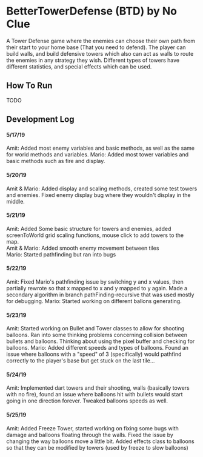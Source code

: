 # BetterTowerDefense (BTD) by No Clue
A Tower Defense game where the enemies can choose their own path from their start to your home base (That you need to defend). The player can build walls, and build defensive towers which also can act as walls to route the enemies in any strategy they wish. Different types of towers have different statistics, and special effects which can be used.
## How To Run
TODO
## Development Log
#### 5/17/19
Amit: Added most enemy variables and basic methods, as well as the same for world methods and variables.
Mario: Added most tower variables and basic methods such as fire and display.
#### 5/20/19
Amit & Mario: Added display and scaling methods, created some test towers and enemies. Fixed enemy display bug where they wouldn't display in the middle.
#### 5/21/19
Amit: Added Some basic structure for towers and enemies, added screenToWorld grid scaling functions, mouse click to add towers to the map.  
Amit & Mario: Added smooth enemy movement between tiles  
Mario: Started pathfinding but ran into bugs
#### 5/22/19
Amit: Fixed Mario's pathfinding issue by switching y and x values, then partially rewrote so that x mapped to x and y mapped to y again. Made a secondary algorithm in branch pathFinding-recursive that was used mostly for debugging.
Mario: Started working on different ballons generating.
#### 5/23/19
Amit: Started working on Bullet and Tower classes to allow for shooting balloons. Ran into some thinking problems concerning collision between bullets and balloons. Thinking about using the pixel buffer and checking for balloons.
Mario: Added different speeds and types of balloons. Found an issue where balloons with a "speed" of 3 (specifically) would pathfind correctly to the player's base but get stuck on the last tile...
#### 5/24/19
Amit: Implemented dart towers and their shooting, walls (basically towers with no fire), found an issue where balloons hit with bullets would start going in one direction forever. Tweaked balloons speeds as well.
#### 5/25/19  
Amit: Added Freeze Tower, started working on fixing some bugs with damage and balloons floating through the walls. Fixed the issue by changing the way balloons move a little bit. Added effects class to balloons so that they can be modified by towers (used by freeze to slow balloons)
